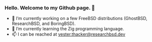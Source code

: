 ### Hello. Welcome to my Github page. 👋

- 🔭 I’m currently working on a few FreeBSD distributions (GhostBSD, ResearchBSD, and BoringBSD).
- 🌱 I’m currently learning the Zig programming language.
- 📫 I can be reached at vester.thacker@researchbsd.dev
